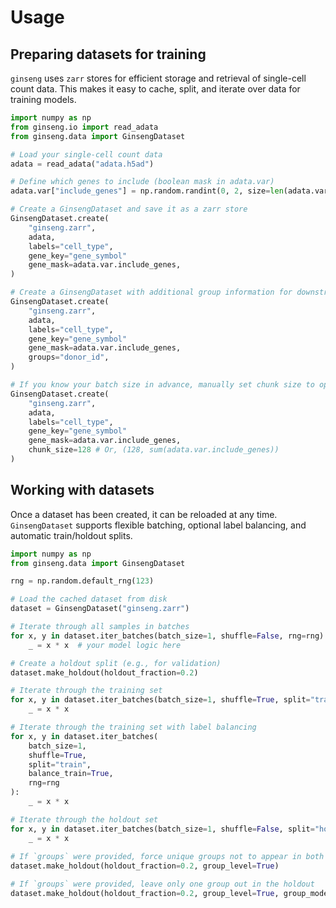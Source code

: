 # Usage

## Preparing datasets for training

`ginseng` uses `zarr` stores for efficient storage and retrieval of single-cell count data.
This makes it easy to cache, split, and iterate over data for training models.

```python
import numpy as np
from ginseng.io import read_adata
from ginseng.data import GinsengDataset

# Load your single-cell count data
adata = read_adata("adata.h5ad")

# Define which genes to include (boolean mask in adata.var)
adata.var["include_genes"] = np.random.randint(0, 2, size=len(adata.var)).astype(bool)

# Create a GinsengDataset and save it as a zarr store
GinsengDataset.create(
    "ginseng.zarr",
    adata,
    labels="cell_type",
	gene_key="gene_symbol"
    gene_mask=adata.var.include_genes,
)

# Create a GinsengDataset with additional group information for downstream splitting
GinsengDataset.create(
    "ginseng.zarr",
    adata,
	labels="cell_type",
	gene_key="gene_symbol"
    gene_mask=adata.var.include_genes,
	groups="donor_id",
)

# If you know your batch size in advance, manually set chunk size to optimize throughput
GinsengDataset.create(
    "ginseng.zarr",
    adata,
	labels="cell_type",
	gene_key="gene_symbol"
    gene_mask=adata.var.include_genes,
	chunk_size=128 # Or, (128, sum(adata.var.include_genes))
)
```

## Working with datasets

Once a dataset has been created, it can be reloaded at any time. `GinsengDataset` supports flexible batching, optional label balancing, and automatic train/holdout splits.

```python
import numpy as np
from ginseng.data import GinsengDataset

rng = np.random.default_rng(123)

# Load the cached dataset from disk
dataset = GinsengDataset("ginseng.zarr")

# Iterate through all samples in batches
for x, y in dataset.iter_batches(batch_size=1, shuffle=False, rng=rng):
    _ = x * x  # your model logic here

# Create a holdout split (e.g., for validation)
dataset.make_holdout(holdout_fraction=0.2)

# Iterate through the training set
for x, y in dataset.iter_batches(batch_size=1, shuffle=True, split="train", rng=rng):
    _ = x * x

# Iterate through the training set with label balancing
for x, y in dataset.iter_batches(
    batch_size=1,
    shuffle=True,
    split="train",
    balance_train=True,
	rng=rng
):
    _ = x * x

# Iterate through the holdout set
for x, y in dataset.iter_batches(batch_size=1, shuffle=False, split="holdout", rng=rng):
    _ = x * x
	
# If `groups` were provided, force unique groups not to appear in both train and holdout
dataset.make_holdout(holdout_fraction=0.2, group_level=True)

# If `groups` were provided, leave only one group out in the holdout
dataset.make_holdout(holdout_fraction=0.2, group_level=True, group_mode="loo")
```
